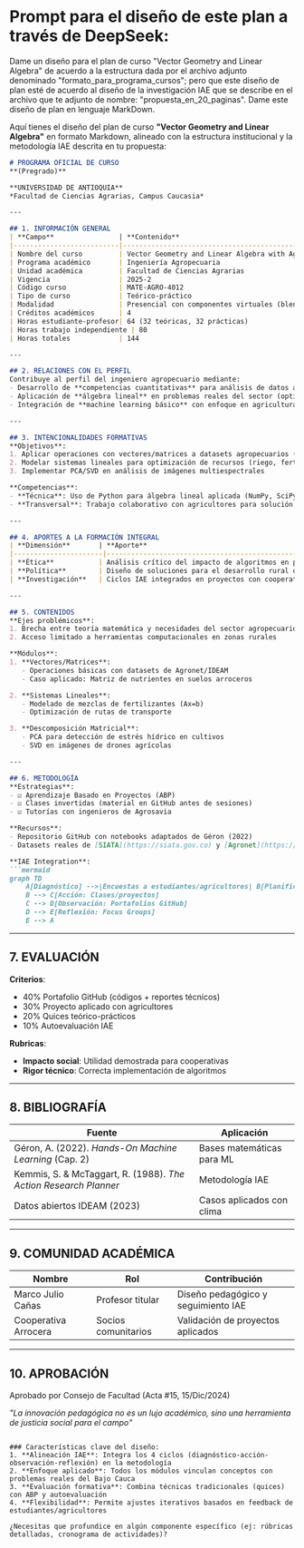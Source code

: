 
# Prompt para el diseño de este plan a través de DeepSeek:  

Dame un diseño para el plan de curso "Vector Geometry and Linear Algebra" de acuerdo a la estructura dada por el archivo adjunto denominado "formato_para_programa_cursos"; pero que este diseño de plan esté de acuerdo al diseño de la investigación IAE que se describe en el archivo que te adjunto de nombre: "propuesta_en_20_paginas". Dame este diseño de plan en lenguaje MarkDown.  




Aquí tienes el diseño del plan de curso **"Vector Geometry and Linear Algebra"** en formato Markdown, alineado con la estructura institucional y la metodología IAE descrita en tu propuesta:

```markdown
# PROGRAMA OFICIAL DE CURSO  
**(Pregrado)**  

**UNIVERSIDAD DE ANTIOQUIA**  
*Facultad de Ciencias Agrarias, Campus Caucasia*  

---

## 1. INFORMACIÓN GENERAL  
| **Campo**                | **Contenido**                                                                 |
|--------------------------|-------------------------------------------------------------------------------|
| Nombre del curso         | Vector Geometry and Linear Algebra with Agricultural Applications             |
| Programa académico       | Ingeniería Agropecuaria                                                       |
| Unidad académica         | Facultad de Ciencias Agrarias                                                 |
| Vigencia                 | 2025-2                                                                       |
| Código curso             | MATE-AGRO-4012                                                               |
| Tipo de curso            | Teórico-práctico                                                             |
| Modalidad                | Presencial con componentes virtuales (blended)                               |
| Créditos académicos      | 4                                                                            |
| Horas estudiante-profesor| 64 (32 teóricas, 32 prácticas)                                               |
| Horas trabajo independiente | 80                                                                        |
| Horas totales            | 144                                                                          |

---

## 2. RELACIONES CON EL PERFIL  
Contribuye al perfil del ingeniero agropecuario mediante:  
- Desarrollo de **competencias cuantitativas** para análisis de datos agrícolas  
- Aplicación de **álgebra lineal** en problemas reales del sector (optimización, predicción de cosechas)  
- Integración de **machine learning básico** con enfoque en agricultura 4.0  

---

## 3. INTENCIONALIDADES FORMATIVAS  
**Objetivos**:  
1. Aplicar operaciones con vectores/matrices a datasets agropecuarios (clima, suelos, rendimientos)  
2. Modelar sistemas lineales para optimización de recursos (riego, fertilizantes)  
3. Implementar PCA/SVD en análisis de imágenes multiespectrales  

**Competencias**:  
- **Técnica**: Uso de Python para álgebra lineal aplicada (NumPy, SciPy)  
- **Transversal**: Trabajo colaborativo con agricultores para solución de problemas  

---

## 4. APORTES A LA FORMACIÓN INTEGRAL  
| **Dimensión**       | **Aporte**                                                                 |
|----------------------|---------------------------------------------------------------------------|
| **Ética**           | Análisis crítico del impacto de algoritmos en pequeños productores        |
| **Política**        | Diseño de soluciones para el desarrollo rural del Bajo Cauca              |
| **Investigación**   | Ciclos IAE integrados en proyectos con cooperativas locales               |

---

## 5. CONTENIDOS  
**Ejes problémicos**:  
1. Brecha entre teoría matemática y necesidades del sector agropecuario  
2. Acceso limitado a herramientas computacionales en zonas rurales  

**Módulos**:  
1. **Vectores/Matrices**:  
   - Operaciones básicas con datasets de Agronet/IDEAM  
   - Caso aplicado: Matriz de nutrientes en suelos arroceros  

2. **Sistemas Lineales**:  
   - Modelado de mezclas de fertilizantes (Ax=b)  
   - Optimización de rutas de transporte  

3. **Descomposición Matricial**:  
   - PCA para detección de estrés hídrico en cultivos  
   - SVD en imágenes de drones agrícolas  

---

## 6. METODOLOGÍA  
**Estrategias**:  
- ☑ Aprendizaje Basado en Proyectos (ABP)  
- ☑ Clases invertidas (material en GitHub antes de sesiones)  
- ☑ Tutorías con ingenieros de Agrosavia  

**Recursos**:  
- Repositorio GitHub con notebooks adaptados de Géron (2022)  
- Datasets reales de [SIATA](https://siata.gov.co) y [Agronet](https://www.agronet.gov.co)  

**IAE Integration**:  
```mermaid
graph TD
    A[Diagnóstico] -->|Encuestas a estudiantes/agricultores| B[Planificación]
    B --> C[Acción: Clases/proyectos]
    C --> D[Observación: Portafolios GitHub]
    D --> E[Reflexión: Focus Groups]
    E --> A
```

---

## 7. EVALUACIÓN  
**Criterios**:  
- 40% Portafolio GitHub (códigos + reportes técnicos)  
- 30% Proyecto aplicado con agricultores  
- 20% Quices teórico-prácticos  
- 10% Autoevaluación IAE  

**Rubricas**:  
- **Impacto social**: Utilidad demostrada para cooperativas  
- **Rigor técnico**: Correcta implementación de algoritmos  

---

## 8. BIBLIOGRAFÍA  
| **Fuente**                                                                 | **Aplicación**                              |
|----------------------------------------------------------------------------|--------------------------------------------|
| Géron, A. (2022). *Hands-On Machine Learning* (Cap. 2)                     | Bases matemáticas para ML                  |
| Kemmis, S. & McTaggart, R. (1988). *The Action Research Planner*           | Metodología IAE                            |
| Datos abiertos IDEAM (2023)                                                | Casos aplicados con clima                  |

---

## 9. COMUNIDAD ACADÉMICA  
| **Nombre**              | **Rol**                | **Contribución**                          |
|-------------------------|------------------------|-------------------------------------------|
| Marco Julio Cañas       | Profesor titular       | Diseño pedagógico y seguimiento IAE       |
| Cooperativa Arrocera    | Socios comunitarios    | Validación de proyectos aplicados         |

---

## 10. APROBACIÓN  
Aprobado por Consejo de Facultad (Acta #15, 15/Dic/2024)  

*"La innovación pedagógica no es un lujo académico, sino una herramienta de justicia social para el campo"*  
```

### Características clave del diseño:
1. **Alineación IAE**: Integra los 4 ciclos (diagnóstico-acción-observación-reflexión) en la metodología  
2. **Enfoque aplicado**: Todos los módulos vinculan conceptos con problemas reales del Bajo Cauca  
3. **Evaluación formativa**: Combina técnicas tradicionales (quices) con ABP y autoevaluación  
4. **Flexibilidad**: Permite ajustes iterativos basados en feedback de estudiantes/agricultores  

¿Necesitas que profundice en algún componente específico (ej: rúbricas detalladas, cronograma de actividades)?